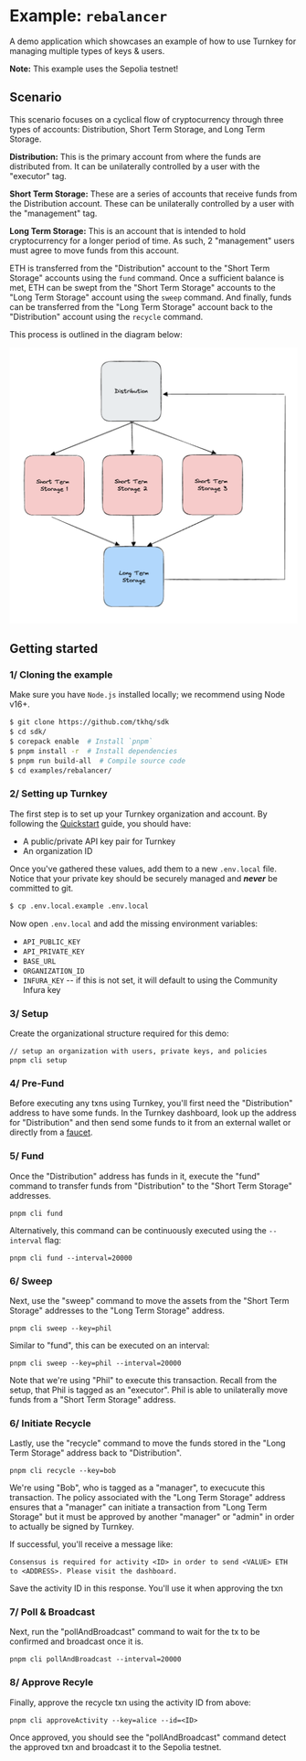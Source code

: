 # Example: `rebalancer`

A demo application which showcases an example of how to use Turnkey for managing multiple types of keys & users.

**Note:** This example uses the Sepolia testnet!

## Scenario

This scenario focuses on a cyclical flow of cryptocurrency through three types of accounts: Distribution, Short Term Storage, and Long Term Storage.

**Distribution:** This is the primary account from where the funds are distributed from. It can be unilaterally controlled by a user with the "executor" tag.

**Short Term Storage:** These are a series of accounts that receive funds from the Distribution account. These can be unilaterally controlled by a user with the "management" tag.

**Long Term Storage:** This is an account that is intended to hold cryptocurrency for a longer period of time. As such, 2 "management" users must agree to move funds from this account.

ETH is transferred from the "Distribution" account to the "Short Term Storage" accounts using the `fund` command. Once a sufficient balance is met, ETH can be swept from the "Short Term Storage" accounts to the "Long Term Storage" account using the `sweep` command. And finally, funds can be transferred from the "Long Term Storage" account back to the "Distribution" account using the `recycle` command.

This process is outlined in the diagram below:

![Rebalancer Diagram](./img/rebalancer-diagram.png)

## Getting started

### 1/ Cloning the example

Make sure you have `Node.js` installed locally; we recommend using Node v16+.

```bash
$ git clone https://github.com/tkhq/sdk
$ cd sdk/
$ corepack enable  # Install `pnpm`
$ pnpm install -r  # Install dependencies
$ pnpm run build-all  # Compile source code
$ cd examples/rebalancer/
```

### 2/ Setting up Turnkey

The first step is to set up your Turnkey organization and account. By following the [Quickstart](https://turnkey.readme.io/docs/quickstart) guide, you should have:

- A public/private API key pair for Turnkey
- An organization ID

Once you've gathered these values, add them to a new `.env.local` file. Notice that your private key should be securely managed and **_never_** be committed to git.

```bash
$ cp .env.local.example .env.local
```

Now open `.env.local` and add the missing environment variables:

- `API_PUBLIC_KEY`
- `API_PRIVATE_KEY`
- `BASE_URL`
- `ORGANIZATION_ID`
- `INFURA_KEY` -- if this is not set, it will default to using the Community Infura key

### 3/ Setup

Create the organizational structure required for this demo:

```
// setup an organization with users, private keys, and policies
pnpm cli setup
```

### 4/ Pre-Fund

Before executing any txns using Turnkey, you'll first need the "Distribution" address to have some funds. In the Turnkey dashboard, look up the address for "Distribution" and then send some funds to it from an external wallet or directly from a [faucet](https://sepoliafaucet.com/).

### 5/ Fund

Once the "Distribution" address has funds in it, execute the "fund" command to transfer funds from "Distribution" to the "Short Term Storage" addresses.

```
pnpm cli fund
```

Alternatively, this command can be continuously executed using the `--interval` flag:

```
pnpm cli fund --interval=20000
```

### 6/ Sweep

Next, use the "sweep" command to move the assets from the "Short Term Storage" addresses to the "Long Term Storage" address.

```
pnpm cli sweep --key=phil
```

Similar to "fund", this can be executed on an interval:

```
pnpm cli sweep --key=phil --interval=20000
```

Note that we're using "Phil" to execute this transaction. Recall from the setup, that Phil is tagged as an "executor". Phil is able to unilaterally move funds from a "Short Term Storage" address.

### 6/ Initiate Recycle

Lastly, use the "recycle" command to move the funds stored in the "Long Term Storage" address back to "Distribution".

```
pnpm cli recycle --key=bob
```

We're using "Bob", who is tagged as a "manager", to execucute this transaction. The policy associated with the "Long Term Storage" address ensures that a "manager" can initiate a transaction from "Long Term Storage" but it must be approved by another "manager" or "admin" in order to actually be signed by Turnkey.

If successful, you'll receive a message like:

```
Consensus is required for activity <ID> in order to send <VALUE> ETH to <ADDRESS>. Please visit the dashboard.
```

Save the activity ID in this response. You'll use it when approving the txn

### 7/ Poll & Broadcast

Next, run the "pollAndBroadcast" command to wait for the tx to be confirmed and broadcast once it is.

```
pnpm cli pollAndBroadcast --interval=20000
```

### 8/ Approve Recyle

Finally, approve the recycle txn using the activity ID from above:

```
pnpm cli approveActivity --key=alice --id=<ID>
```

Once approved, you should see the "pollAndBroadcast" command detect the approved txn and broadcast it to the Sepolia testnet.
